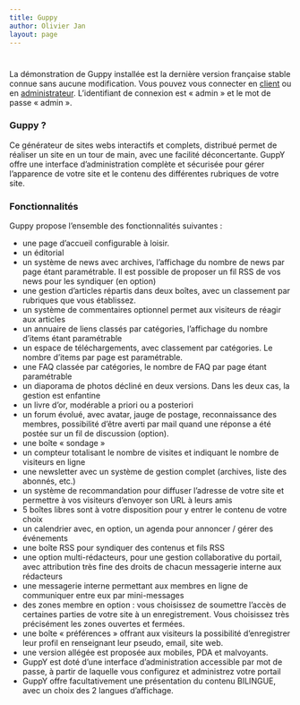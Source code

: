 ```yaml
---
title: Guppy
author: Olivier Jan
layout: page
---
```

# 

La démonstration de Guppy installée est la dernière version française stable connue sans aucune modification. Vous pouvez vous connecter en [client][1] ou en [administrateur][2]. L’identifiant de connexion est « admin » et le mot de passe « admin ».

### Guppy ?

 [1]: http://demo.cms-fr.net/guppy
 [2]: http://demo.cms-fr.net/guppy/admin/admin.php?lng=fr

Ce générateur de sites webs interactifs et complets, distribué permet de réaliser un site en un tour de main, avec une facilité déconcertante. GuppY offre une interface d’administration complète et sécurisée pour gérer l’apparence de votre site et le contenu des différentes rubriques de votre site.

### Fonctionnalités

Guppy propose l’ensemble des fonctionnalités suivantes :

*   une page d’accueil configurable à loisir. 
*   un éditorial 
*   un système de news avec archives, l’affichage du nombre de news par page étant paramétrable. Il est possible de proposer un fil RSS de vos news pour les syndiquer (en option) 
*   une gestion d’articles répartis dans deux boîtes, avec un classement par rubriques que vous établissez. 
*   un système de commentaires optionnel permet aux visiteurs de réagir aux articles 
*   un annuaire de liens classés par catégories, l’affichage du nombre d’items étant paramétrable 
*   un espace de téléchargements, avec classement par catégories. Le nombre d’items par page est paramétrable. 
*   une FAQ classée par catégories, le nombre de FAQ par page étant paramétrable 
*   un diaporama de photos décliné en deux versions. Dans les deux cas, la gestion est enfantine 
*   un livre d’or, modérable a priori ou a posteriori 
*   un forum évolué, avec avatar, jauge de postage, reconnaissance des membres, possibilité d’être averti par mail quand une réponse a été postée sur un fil de discussion (option). 
*   une boîte « sondage » 
*   un compteur totalisant le nombre de visites et indiquant le nombre de visiteurs en ligne 
*   une newsletter avec un système de gestion complet (archives, liste des abonnés, etc.) 
*   un système de recommandation pour diffuser l’adresse de votre site et permettre à vos visiteurs d’envoyer son URL à leurs amis 
*   5 boîtes libres sont à votre disposition pour y entrer le contenu de votre choix 
*   un calendrier avec, en option, un agenda pour annoncer / gérer des événements 
*   une boîte RSS pour syndiquer des contenus et fils RSS 
*   une option multi-rédacteurs, pour une gestion collaborative du portail, avec attribution très fine des droits de chacun messagerie interne aux rédacteurs 
*   une messagerie interne permettant aux membres en ligne de communiquer entre eux par mini-messages 
*   des zones membre en option : vous choisissez de soumettre l’accès de certaines parties de votre site à un enregistrement. Vous choisissez très précisément les zones ouvertes et fermées. 
*   une boîte « préférences » offrant aux visiteurs la possibilité d’enregistrer leur profil en renseignant leur pseudo, email, site web. 
*   une version allégée est proposée aux mobiles, PDA et malvoyants. 
*   GuppY est doté d’une interface d’administration accessible par mot de passe, à partir de laquelle vous configurez et administrez votre portail 
*   GuppY offre facultativement une présentation du contenu BILINGUE, avec un choix des 2 langues d’affichage.
